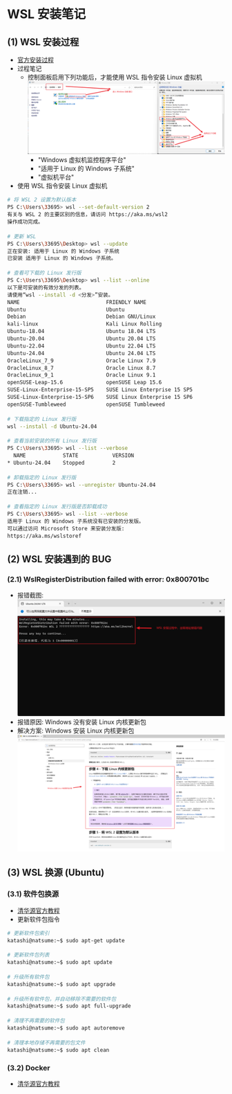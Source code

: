 # WSL 安装笔记



## (1) WSL 安装过程
- [官方安装过程](https://learn.microsoft.com/zh-cn/windows/wsl/install-manual)
- 过程笔记
  - 控制面板启用下列功能后，才能使用 WSL 指令安装 Linux 虚拟机 ![alt text](./image/windows功能.png)
    - "Windows 虚拟机监控程序平台"
    - "适用于 Linux 的 Windows 子系统"
    - "虚拟机平台" 
- 使用 WSL 指令安装 Linux 虚拟机
```bash
# 将 WSL 2 设置为默认版本
PS C:\Users\33695> wsl --set-default-version 2
有关与 WSL 2 的主要区别的信息，请访问 https://aka.ms/wsl2
操作成功完成。

# 更新 WSL
PS C:\Users\33695\Desktop> wsl --update
正在安装: 适用于 Linux 的 Windows 子系统
已安装 适用于 Linux 的 Windows 子系统。

# 查看可下载的 Linux 发行版
PS C:\Users\33695\Desktop> wsl --list --online
以下是可安装的有效分发的列表。
请使用“wsl --install -d <分发>”安装。
NAME                            FRIENDLY NAME
Ubuntu                          Ubuntu
Debian                          Debian GNU/Linux
kali-linux                      Kali Linux Rolling
Ubuntu-18.04                    Ubuntu 18.04 LTS
Ubuntu-20.04                    Ubuntu 20.04 LTS
Ubuntu-22.04                    Ubuntu 22.04 LTS
Ubuntu-24.04                    Ubuntu 24.04 LTS
OracleLinux_7_9                 Oracle Linux 7.9
OracleLinux_8_7                 Oracle Linux 8.7
OracleLinux_9_1                 Oracle Linux 9.1
openSUSE-Leap-15.6              openSUSE Leap 15.6
SUSE-Linux-Enterprise-15-SP5    SUSE Linux Enterprise 15 SP5
SUSE-Linux-Enterprise-15-SP6    SUSE Linux Enterprise 15 SP6
openSUSE-Tumbleweed             openSUSE Tumbleweed

# 下载指定的 Linux 发行版
wsl --install -d Ubuntu-24.04

# 查看当前安装的所有 Linux 发行版
PS C:\Users\33695> wsl --list --verbose
  NAME            STATE           VERSION
* Ubuntu-24.04    Stopped         2

# 卸载指定的 Linux 发行版
PS C:\Users\33695> wsl --unregister Ubuntu-24.04
正在注销...

# 查看指定的 Linux 发行版是否卸载成功
PS C:\Users\33695> wsl --list --verbose
适用于 Linux 的 Windows 子系统没有已安装的分发版。
可以通过访问 Microsoft Store 来安装分发版:
https://aka.ms/wslstoref
```



## (2) WSL 安装遇到的 BUG


### (2.1) WslRegisterDistribution failed with error: 0x800701bc
- 报错截图: ![alt text](./image/install_address_crash.png)
- 报错原因: Windows 没有安装 Linux 内核更新包
- 解决方案: Windows 安装 Linux 内核更新包 ![alt text](./image/download_linux_core.png)



## (3) WSL 换源 (Ubuntu)


### (3.1) 软件包换源
- [清华源官方教程](https://mirrors.tuna.tsinghua.edu.cn/help/ubuntu/)
- 更新软件包指令
```bash
# 更新软件包索引
katashi@natsume:~$ sudo apt-get update

# 更新软件包列表
katashi@natsume:~$ sudo apt update

# 升级所有软件包
katashi@natsume:~$ sudo apt upgrade

# 升级所有软件包，并自动移除不需要的软件包
katashi@natsume:~$ sudo apt full-upgrade

# 清理不再需要的软件包
katashi@natsume:~$ sudo apt autoremove

# 清理本地存储不再需要的包文件
katashi@natsume:~$ sudo apt clean
```

### (3.2) Docker
- [清华源官方教程](https://mirrors.tuna.tsinghua.edu.cn/help/docker-ce/)
